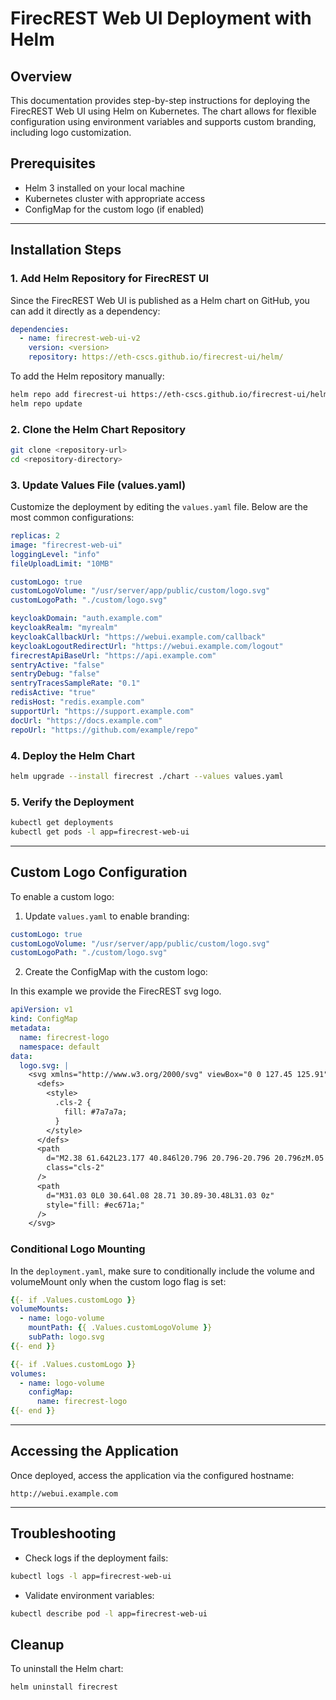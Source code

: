 # FirecREST Web UI Deployment with Helm

## Overview

This documentation provides step-by-step instructions for deploying the FirecREST Web UI using Helm on Kubernetes. The chart allows for flexible configuration using environment variables and supports custom branding, including logo customization.

## Prerequisites

* Helm 3 installed on your local machine
* Kubernetes cluster with appropriate access
* ConfigMap for the custom logo (if enabled)

---

## Installation Steps

### 1. Add Helm Repository for FirecREST UI

Since the FirecREST Web UI is published as a Helm chart on GitHub, you can add it directly as a dependency:

```yaml
dependencies:
  - name: firecrest-web-ui-v2
    version: <version>
    repository: https://eth-cscs.github.io/firecrest-ui/helm/
```

To add the Helm repository manually:

```bash
helm repo add firecrest-ui https://eth-cscs.github.io/firecrest-ui/helm/
helm repo update
```

### 2. Clone the Helm Chart Repository

```bash
git clone <repository-url>
cd <repository-directory>
```

### 3. Update Values File (values.yaml)

Customize the deployment by editing the `values.yaml` file. Below are the most common configurations:

```yaml
replicas: 2
image: "firecrest-web-ui"
loggingLevel: "info"
fileUploadLimit: "10MB"

customLogo: true
customLogoVolume: "/usr/server/app/public/custom/logo.svg"
customLogoPath: "./custom/logo.svg"

keycloakDomain: "auth.example.com"
keycloakRealm: "myrealm"
keycloakCallbackUrl: "https://webui.example.com/callback"
keycloakLogoutRedirectUrl: "https://webui.example.com/logout"
firecrestApiBaseUrl: "https://api.example.com"
sentryActive: "false"
sentryDebug: "false"
sentryTracesSampleRate: "0.1"
redisActive: "true"
redisHost: "redis.example.com"
supportUrl: "https://support.example.com"
docUrl: "https://docs.example.com"
repoUrl: "https://github.com/example/repo"
```

### 4. Deploy the Helm Chart

```bash
helm upgrade --install firecrest ./chart --values values.yaml
```

### 5. Verify the Deployment

```bash
kubectl get deployments
kubectl get pods -l app=firecrest-web-ui
```

---

## Custom Logo Configuration

To enable a custom logo:

1. Update `values.yaml` to enable branding:

```yaml
customLogo: true
customLogoVolume: "/usr/server/app/public/custom/logo.svg"
customLogoPath: "./custom/logo.svg"
```

2. Create the ConfigMap with the custom logo:

In this example we provide the FirecREST svg logo.
```yaml
apiVersion: v1
kind: ConfigMap
metadata:
  name: firecrest-logo
  namespace: default
data:
  logo.svg: |
    <svg xmlns="http://www.w3.org/2000/svg" viewBox="0 0 127.45 125.91" width="100" height="100">
      <defs>
        <style>
          .cls-2 {
            fill: #7a7a7a;
          }
        </style>
      </defs>
      <path
        d="M2.38 61.642L23.177 40.846l20.796 20.796-20.796 20.796zM.05 105.38l20.8-20.79-20.8-20.8v41.59zM98.86 96.5H69.45v29.41L98.86 96.5zM67.66 93.34l27.48-27.48 27.49 27.48H67.66zM66.38 125.67l-41-41 41-41v82zM127.45 29.03H69.47v57.98l57.98-57.98z"
        class="cls-2"
      />
      <path
        d="M31.03 0L0 30.64l.08 28.71 30.89-30.48L31.03 0z"
        style="fill: #ec671a;"
      />
    </svg>
```

### Conditional Logo Mounting

In the `deployment.yaml`, make sure to conditionally include the volume and volumeMount only when the custom logo flag is set:

```yaml
{{- if .Values.customLogo }}
volumeMounts:
  - name: logo-volume
    mountPath: {{ .Values.customLogoVolume }}
    subPath: logo.svg
{{- end }}

{{- if .Values.customLogo }}
volumes:
  - name: logo-volume
    configMap:
      name: firecrest-logo
{{- end }}
```

---

## Accessing the Application

Once deployed, access the application via the configured hostname:

```
http://webui.example.com
```

---

## Troubleshooting

* Check logs if the deployment fails:

```bash
kubectl logs -l app=firecrest-web-ui
```

* Validate environment variables:

```bash
kubectl describe pod -l app=firecrest-web-ui
```

## Cleanup

To uninstall the Helm chart:

```bash
helm uninstall firecrest
```
